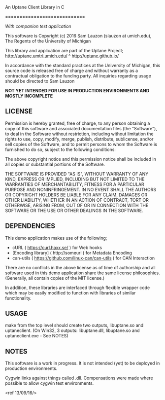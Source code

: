  
An Uptane Client Library in C

============================

  *With companion test application*

This software is Copyright (c) 2016 Sam Lauzon (slauzon at umich.edu), The Regents of the University of Michigan

 This library and application are part of the Uptane Project; 
 http://uptane.umtri.umich.edu/ ^ http://uptane.github.io/

 In accordance with the standard practices at the University of Michigan, this source code is released free of charge and without warranty as a contractual obligation to the funding party. All inquiries regarding usage should be directed to Sam Lauzon <slauzon at umich.edu>

 **NOT YET INTENDED FOR USE IN PRODUCTION ENVIRONMENTS AND MOSTLY INCOMPLETE**



LICENSE
---------------------------

Permission is hereby granted, free of charge, to any person obtaining a copy of this software and associated documentation files (the "Software"), to deal in the Software without restriction, including without limitation the rights to use, copy, modify, merge, publish, distribute, sublicense, and/or sell copies of the Software, and to permit persons to whom the Software is furnished to do so, subject to the following conditions:

The above copyright notice and this permission notice shall be included in all copies or substantial portions of the Software.

THE SOFTWARE IS PROVIDED "AS IS", WITHOUT WARRANTY OF ANY KIND, EXPRESS OR IMPLIED, INCLUDING BUT NOT LIMITED TO THE WARRANTIES OF MERCHANTABILITY, FITNESS FOR A PARTICULAR PURPOSE AND NONINFRINGEMENT. IN NO EVENT SHALL THE AUTHORS OR COPYRIGHT HOLDERS BE LIABLE FOR ANY CLAIM, DAMAGES OR OTHER LIABILITY, WHETHER IN AN ACTION OF CONTRACT, TORT OR OTHERWISE, ARISING FROM, OUT OF OR IN CONNECTION WITH THE SOFTWARE OR THE USE OR OTHER DEALINGS IN THE SOFTWARE.


DEPENDENCIES
--------------------------

  This demo application makes use of the following; 
  - cURL ( https://curl.haxx.se/ ) for Web hooks
  - [Encoding library] ( http://someurl ) for Metadata Encoding
  - can-utils ( https://github.com/linux-can/can-utils ) for CAN Interaction

 There are no conflicts in the above license as of time of authorship and all software used in this demo application share the same license philosophies. (Generally, all contain copies of the MIT license.)

 In addition, these libraries are interfaced through flexible wrapper code which may be easily modified to function with libraries of similar functionality.



USAGE
-----------------------------

 make from the top level should create two outputs, libuptane.so and uptaneclient.
   (On Win32, 3 outputs: libuptane.dll, libuptane.so and uptaneclient.exe - See NOTES)

NOTES
-------------------------
   This software is a work in progress. It is not intended (yet) to be deployed in production environments.

  Cygwin links against things called .dll. Compensations were made where possible to allow cygwin test environments.


  <ref 13/09/16/>

